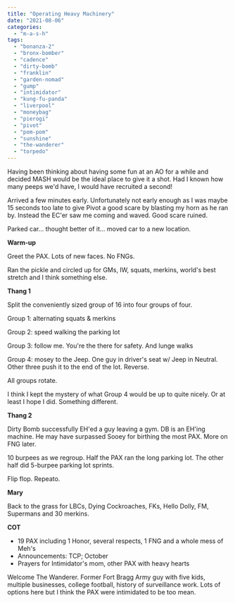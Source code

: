 ```yaml
---
title: "Operating Heavy Machinery"
date: "2021-08-06"
categories: 
  - "m-a-s-h"
tags: 
  - "bonanza-2"
  - "bronx-bomber"
  - "cadence"
  - "dirty-bomb"
  - "franklin"
  - "garden-nomad"
  - "gump"
  - "intimidator"
  - "kung-fu-panda"
  - "liverpool"
  - "moneybag"
  - "pierogi"
  - "pivot"
  - "pom-pom"
  - "sunshine"
  - "the-wanderer"
  - "torpedo"
---
```


Having been thinking about having some fun at an AO for a while and decided MASH would be the ideal place to give it a shot. Had I known how many peeps we'd have, I would have recruited a second!

Arrived a few minutes early. Unfortunately not early enough as I was maybe 15 seconds too late to give Pivot a good scare by blasting my horn as he ran by. Instead the EC'er saw me coming and waved. Good scare ruined.

Parked car... thought better of it... moved car to a new location.

**Warm-up**

Greet the PAX. Lots of new faces. No FNGs.

Ran the pickle and circled up for GMs, IW, squats, merkins, world's best stretch and I think something else.

**Thang 1**

Split the conveniently sized group of 16 into four groups of four.

Group 1: alternating squats & merkins

Group 2: speed walking the parking lot

Group 3: follow me. You're the there for safety. And lunge walks

Group 4: mosey to the Jeep. One guy in driver's seat w/ Jeep in Neutral. Other three push it to the end of the lot. Reverse.

All groups rotate.

I think I kept the mystery of what Group 4 would be up to quite nicely. Or at least I hope I did. Something different.

**Thang 2**

Dirty Bomb successfully EH'ed a guy leaving a gym. DB is an EH'ing machine. He may have surpassed Sooey for birthing the most PAX. More on FNG later.

10 burpees as we regroup. Half the PAX ran the long parking lot. The other half did 5-burpee parking lot sprints.

Flip flop. Repeato.

**Mary**

Back to the grass for LBCs, Dying Cockroaches, FKs, Hello Dolly, FM, Supermans and 30 merkins.

**COT**

- 19 PAX including 1 Honor, several respects, 1 FNG and a whole mess of Meh's
- Announcements: TCP; October
- Prayers for Intimidator's mom, other PAX with heavy hearts

Welcome The Wanderer. Former Fort Bragg Army guy with five kids, multiple businesses, college football, history of surveillance work. Lots of options here but I think the PAX were intimidated to be too mean.
